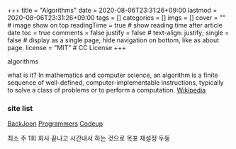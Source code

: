 +++
title = "Algorithms"
date = 2020-08-06T23:31:26+09:00
lastmod = 2020-08-06T23:31:26+09:00
tags = []
categories = []
imgs = []
cover = ""  # image show on top
readingTime = true  # show reading time after article date
toc = true
comments = false
justify = false  # text-align: justify;
single = false  # display as a single page, hide navigation on bottom, like as about page.
license = "MIT"  # CC License
+++

algorithms

what is it?
In mathematics and computer science, an algorithm is a finite sequence of well-defined, computer-implementable instructions, typically to solve a class of problems or to perform a computation. [Wikipedia](https://en.wikipedia.org/wiki/Algorithm)

### site list

[BackJoon](https://www.acmicpc.net/)
[Programmers](https://programmers.co.kr/)
[Codeup](https://codeup.kr/)

최소 주 1회 회사 끝나고 시간내서 하는 것으로 목표 재설정 두둥
